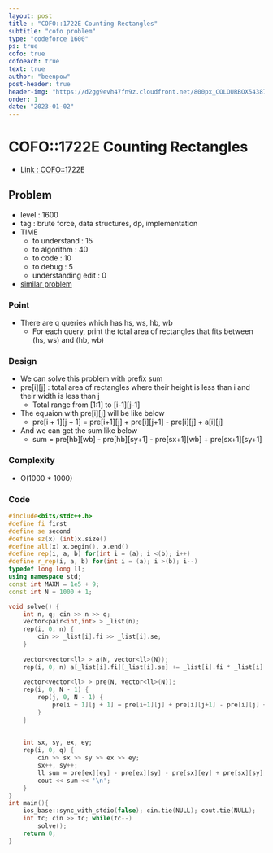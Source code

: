 ```yaml
---
layout: post
title : "COFO::1722E Counting Rectangles"
subtitle: "cofo problem"
type: "codeforce 1600"
ps: true
cofo: true
cofoeach: true
text: true
author: "beenpow"
post-header: true
header-img: "https://d2gg9evh47fn9z.cloudfront.net/800px_COLOURBOX54387545.jpg"
order: 1
date: "2023-01-02"
---
```

# COFO::1722E Counting Rectangles
- [Link : COFO::1722E](https://codeforces.com/problemset/problem/1722/E)


## Problem 

- level : 1600
- tag : brute force, data structures, dp, implementation
- TIME
  - to understand    : 15
  - to algorithm     : 40
  - to code          : 10
  - to debug         : 5
  - understanding edit : 0  
- [similar problem](https://codeforces.com/contest/1731/problem/D)

### Point
- There are q queries which has hs, ws, hb, wb
  - For each query, print the total area of rectangles that fits between (hs, ws) and (hb, wb)


### Design
- We can solve this problem with prefix sum
- pre[i][j] : total area of rectangles where their height is less than i and their width is less than j
  - Total range from [1:1] to [i-1][j-1]
- The equaion with pre[i][j] will be like below
  - pre[i + 1][j + 1] = pre[i+1][j] + pre[i][j+1] - pre[i][j] + a[i][j]
- And we can get the sum like below
  - sum = pre[hb][wb] - pre[hb][sy+1] - pre[sx+1][wb] + pre[sx+1][sy+1]

### Complexity
- O(1000 * 1000)

### Code

```cpp
#include<bits/stdc++.h>
#define fi first
#define se second
#define sz(x) (int)x.size()
#define all(x) x.begin(), x.end()
#define rep(i, a, b) for(int i = (a); i <(b); i++)
#define r_rep(i, a, b) for(int i = (a); i >(b); i--)
typedef long long ll;
using namespace std;
const int MAXN = 1e5 + 9;
const int N = 1000 + 1;

void solve() {
    int n, q; cin >> n >> q;
    vector<pair<int,int> > _list(n);
    rep(i, 0, n) {
        cin >> _list[i].fi >> _list[i].se;
    }
    
    vector<vector<ll> > a(N, vector<ll>(N));
    rep(i, 0, n) a[_list[i].fi][_list[i].se] += _list[i].fi * _list[i].se;
    
    vector<vector<ll> > pre(N, vector<ll>(N));
    rep(i, 0, N - 1) {
        rep(j, 0, N - 1) {
            pre[i + 1][j + 1] = pre[i+1][j] + pre[i][j+1] - pre[i][j] + a[i][j];
        }
    }
    
    
    int sx, sy, ex, ey;
    rep(i, 0, q) {
        cin >> sx >> sy >> ex >> ey;
        sx++, sy++;
        ll sum = pre[ex][ey] - pre[ex][sy] - pre[sx][ey] + pre[sx][sy];
        cout << sum << '\n';
    }
}
int main(){
    ios_base::sync_with_stdio(false); cin.tie(NULL); cout.tie(NULL);
    int tc; cin >> tc; while(tc--)
        solve();
    return 0;
}
```

